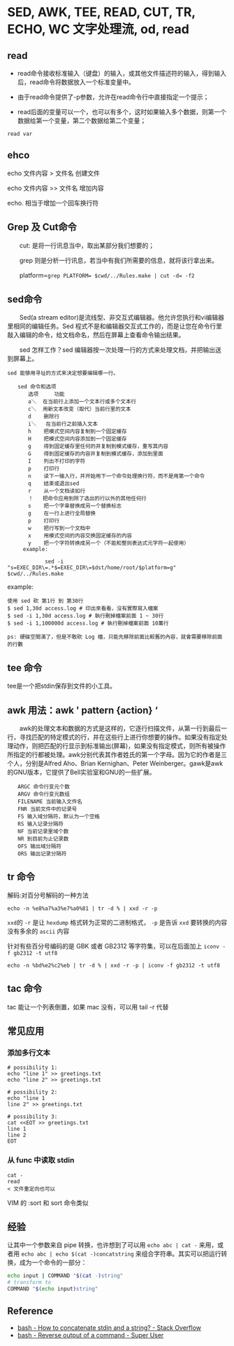 SED, AWK, TEE, READ, CUT, TR,  ECHO, WC 文字处理流, od, read
============================================================

read
----
- read命令接收标准输入（键盘）的输入，或其他文件描述符的输入，得到输入后，read命令将数据放入一个标准变量中。

- 由于read命令提供了-p参数，允许在read命令行中直接指定一个提示；

- read后面的变量可以一个，也可以有多个，这时如果输入多个数据，则第一个数据给第一个变量，第二个数据给第二个变量；

```
read var
```

ehco
----

   echo 文件内容 > 文件名      创建文件

   echo 文件内容 >> 文件名    增加内容

   echo. 相当于增加一个回车换行符

Grep 及 Cut命令
-------------

　　cut: 是将一行讯息当中，取出某部分我们想要的；

　　grep 则是分析一行讯息，若当中有我们所需要的信息，就将该行拿出来。

　　platform=`grep PLATFORM= $cwd/../Rules.make | cut -d= -f2`

sed命令
------

　　Sed(a stream editor)是流线型、非交互式编辑器。他允许您执行和vi编辑器里相同的编辑任务。Sed 程式不是和编辑器交互式工作的，而是让您在命令行里敲入编辑的命令，给文档命名，然后在屏幕上查看命令输出结果。

　　sed 怎样工作？sed 编辑器按一次处理一行的方式来处理文档，并把输出送到屏幕上。

    sed 能够用寻址的方式来决定想要编辑哪一行。
```
　　sed 命令和选项
　　　　选项     功能 
　　　　a＼  在当前行上添加一个文本行或多个文本行
　　　　c＼  用新文本改变（取代）当前行里的文本
　　　　d    删除行
　　　　i＼   在当前行之前插入文本
　　　　h    把模式空间内容复制到一个固定缓存
　　　　H    把模式空间内容添加到一个固定缓存
　　　　g    得到固定缓存里任何的并复制到模式缓存，重写其内容
　　　　G    得到固定缓存的内容并复制到模式缓存，添加到里面
　　　　I    列出不打印的字符
　　　　p    打印行
　　　　n    读下一输入行，并开始用下一个命令处理换行符，而不是用第一个命令
　　　　q    结束或退出sed
　　　　r    从一个文档读如行
　　　　！   把命令应用到除了选出的行以外的其他任何行
　　　　s    把一个字串替换成另一个替换标志
　　　　g    在一行上进行全局替换
　　　　p    打印行
　　　　w    把行写到一个文档中
　　　　x    用模式空间的内容交换固定缓存的内容
　　　　y    把一个字符转换成另一个（不能和整则表达式元字符一起使用）
     example:

            sed -i "s=EXEC_DIR\=.*$=EXEC_DIR\=$dst/home/root/$platform=g" $cwd/../Rules.make
```

example:
```
使用 sed 砍 第1行 到 第30行
$ sed 1,30d access.log # 印出來看看，沒有實際寫入檔案
$ sed -i 1,30d access.log # 執行刪掉檔案前面 1 ~ 30行
$ sed -i 1,100000d access.log # 執行刪掉檔案前面 10萬行

ps: 硬碟空間滿了，但是不敢砍 Log 檔，只能先移除前面比較舊的內容，就會需要移除前面的行數
```

tee 命令
--------

tee是一个把stdin保存到文件的小工具。

 
awk 用法：awk ' pattern {action} ‘
----------------------------------

　　awk的处理文本和数据的方式是这样的，它逐行扫描文件，从第一行到最后一行，寻找匹配的特定模式的行，并在这些行上进行你想要的操作。如果没有指定处理动作，则把匹配的行显示到标准输出(屏幕)，如果没有指定模式，则所有被操作所指定的行都被处理。awk分别代表其作者姓氏的第一个字母。因为它的作者是三个人，分别是Alfred Aho、Brian Kernighan、Peter Weinberger。gawk是awk的GNU版本，它提供了Bell实验室和GNU的一些扩展。
```
　　ARGC 命令行变元个数 
　　ARGV 命令行变元数组 
　　FILENAME 当前输入文件名 
　　FNR 当前文件中的记录号 
　　FS 输入域分隔符，默认为一个空格 
　　RS 输入记录分隔符 
　　NF 当前记录里域个数 
　　NR 到目前为止记录数 
　　OFS 输出域分隔符 
　　ORS 输出记录分隔符 
```

tr 命令
-------

解码:对百分号解码的一种方法

```
echo -n %e8%a7%a3%e7%a0%81 | tr -d % | xxd -r -p
```
`xxd`的 `-r` 是让 `hexdump` 格式转为正常的二进制格式， `-p` 是告诉 `xxd` 要转换的内容没有多余的 `ascii` 内容


针对有些百分号编码的是 GBK 或者 GB2312 等字符集，可以在后面加上 `iconv -f gb2312 -t utf8`

```
echo -n %bd%e2%c2%eb | tr -d % | xxd -r -p | iconv -f gb2312 -t utf8
```

tac 命令
-------
tac 能让一个列表倒置，如果 mac 没有，可以用 tail -r 代替

## 常见应用

### 添加多行文本
```
# possibility 1:
echo "line 1" >> greetings.txt
echo "line 2" >> greetings.txt

# possibility 2:
echo "line 1
line 2" >> greetings.txt

# possibility 3:
cat <<EOT >> greetings.txt
line 1
line 2
EOT
```

### 从 func 中读取 stdin
```
cat -
read
< 文件重定向也可以
```

VIM 的 :sort 和 sort 命令类似


## 经验
让其中一个参数来自 pipe 转换，也许想到了可以用 `echo abc | cat -` 来用，或者用 `echo abc | echo $(cat -)concatstring` 来组合字符串。其实可以把运行转换，成为一个命令的一部分：
```bash
echo input | COMMAND "$(cat -)string"
# transform to
COMMAND "$(echo input)string"
```

## Reference
- [bash - How to concatenate stdin and a string? - Stack Overflow](https://stackoverflow.com/questions/13884108/how-to-concatenate-stdin-and-a-string)
- [bash - Reverse output of a command - Super User](https://superuser.com/questions/865548/reverse-output-of-a-command)
